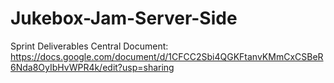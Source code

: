 # Jukebox-Jam-Server-Side

Sprint Deliverables Central Document: https://docs.google.com/document/d/1CFCC2Sbi4QGKFtanvKMmCxCSBeR6Nda8OyIbHvWPR4k/edit?usp=sharing

